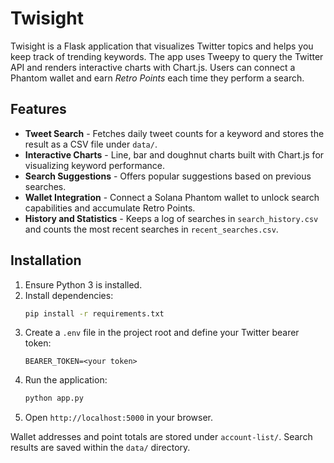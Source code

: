 # Twisight

Twisight is a Flask application that visualizes Twitter topics and helps you keep track of trending keywords. The app uses Tweepy to query the Twitter API and renders interactive charts with Chart.js. Users can connect a Phantom wallet and earn *Retro Points* each time they perform a search.

## Features

- **Tweet Search** - Fetches daily tweet counts for a keyword and stores the result as a CSV file under `data/`.
- **Interactive Charts** - Line, bar and doughnut charts built with Chart.js for visualizing keyword performance.
- **Search Suggestions** - Offers popular suggestions based on previous searches.
- **Wallet Integration** - Connect a Solana Phantom wallet to unlock search capabilities and accumulate Retro Points.
- **History and Statistics** - Keeps a log of searches in `search_history.csv` and counts the most recent searches in `recent_searches.csv`.

## Installation

1. Ensure Python 3 is installed.
2. Install dependencies:
   ```bash
   pip install -r requirements.txt
   ```
3. Create a `.env` file in the project root and define your Twitter bearer token:
   ```
   BEARER_TOKEN=<your token>
   ```
4. Run the application:
   ```bash
   python app.py
   ```
5. Open `http://localhost:5000` in your browser.

Wallet addresses and point totals are stored under `account-list/`. Search results are saved within the `data/` directory.

